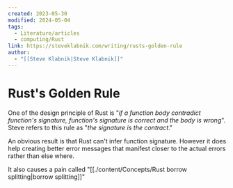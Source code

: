 ```yaml
---
created: 2023-05-30
modified: 2024-05-04
tags:
  - Literature/articles
  - computing/Rust
link: https://steveklabnik.com/writing/rusts-golden-rule
author:
  - "[[Steve Klabnik|Steve Klabnik]]"
---
```

# Rust's Golden Rule

One of the design principle of Rust is "_if a function body contradict function's signature, function's signature is correct and the body is wrong_". Steve refers to this rule as "_the signature is the contract_."

An obvious result is that Rust can't infer function signature. However it does help creating better error messages that manifest closer to the actual errors rather than else where.

It also causes a pain called "[[./content/Concepts/Rust borrow splitting|borrow splitting]]"